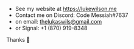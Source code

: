 * See my website at https://lukewilson.me
* Contact me on Discord: Code Messiah#7637
* on email: thelukaswils@gmail.com
* or Signal: +1 (870) 919-8348

Thanks 🙂
